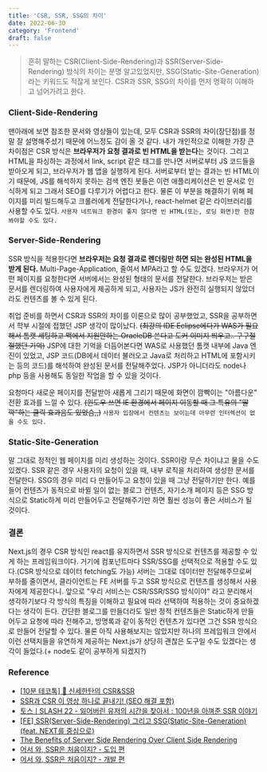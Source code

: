 ```yaml
---
title: 'CSR, SSR, SSG의 차이'
date: 2022-06-30
category: 'Frontend'
draft: false
---
```


> 흔히 말하는 CSR(Client-Side-Rendering)과 SSR(Server-Side-Rendering) 방식의 차이는 분명 알고있었지만, SSG(Static-Site-Generation)라는 키워드도 적잖게 보인다.
> CSR과 SSR, SSG의 차이를 먼저 명확히 이해하고 넘어가려고 한다.

### Client-Side-Rendering

맨아래에 보면 참조한 문서와 영상들이 있는데, 모두 CSR과 SSR의 차이(장단점)를 정말 잘 설명해주셨기 때문에 어느정도 감이 올 것 같다.
내가 개인적으로 이해한 가장 큰 차이점은 CSR 방식은 **브라우저가 요청 결과로 빈 HTML을 받는다**는 것이다.
그리고 HTML을 파싱하는 과정에서 link, script 같은 태그를 만나면 서버로부터 JS 코드들을 받아오게 되고, 브라우저가 웹 앱을 실행하게 된다.
서버로부터 받는 결과는 빈 HTML이기 때문에, JS를 해석하지 못하는 검색 엔진 봇들은 이런 애플리케이션은 빈 문서로 인식하게 되고 그래서 SEO를 다루기가 어렵다고 한다. 물론 이 부분을 해결하기 위해 페이지를 미리 빌드해두고 크롤러에게 전달한다거나, react-helmet 같은 라이브러리를 사용할 수도 있다.
`사용자 네트워크 환경이 좋지 않다면 빈 HTML(또는, 로딩 화면)만 한참 봐야할 수도 있다.`

### Server-Side-Rendering

SSR 방식을 적용한다면 **브라우저는 요청 결과로 렌더링만 하면 되는 완성된 HTML을 받게 된다.**
Multi-Page-Application, 줄여서 MPA라고 할 수도 있겠다. 브라우저가 어떤 페이지를 요청한다면 서버에서는 완성된 형태의 문서를 전달한다.
브라우저는 받은 문서를 렌더링하여 사용자에게 제공하게 되고, 사용자는 JS가 완전히 실행되지 않았더라도 컨텐츠를 볼 수 있게 된다.

취업 준비를 하면서 CSR과 SSR의 차이를 이론으로 많이 공부했었고, SSR을 공부하면서 학부 시절에 접했던 JSP 생각이 많이났다. ~~(최강의 IDE Eclipse에다가 WAS가 필요해서 톰캣 세팅하고 맥에서 지원안하는 OracleDB 쓴다고 도커 이미지 띄우고.. 구구절절했던 기억)~~
JSP에 대한 기억을 더듬어본다면 WAS로 사용했던 톰캣 내부에 Java 엔진이 있었고, JSP 코드(DB에서 데이터 불러오고 Java로 처리하고 HTML에 포함시키는 등의 코드)를 해석하여 완성된 문서를 전달해주었다. JSP가 아니더라도 node나 php 등을 사용해도 동일한 작업을 할 수 있을 것이다.

요청마다 새로운 페이지를 전달받아 새롭게 그리기 때문에 화면이 깜빡이는 "아름다운" 전환 효과를 느낄 수 있다. ~~(윈도우 쓰면 IE 환경에서 페이지 이동할 때 그 특유의 "딸깍"하는 클릭 효과음도 있었슴,,)~~
`사용자 입장에서 컨텐츠는 보이는데 아무런 인터렉션이 없을 수도 있다.`

### Static-Site-Generation

말 그대로 정적인 웹 페이지를 미리 생성하는 것이다. SSR이랑 무슨 차이냐고 물을 수도 있겠다.
SSR 같은 경우 사용자의 요청이 있을 때, 내부 로직을 처리하여 생성한 문서를 전달한다.
SSG의 경우 미리 다 만들어두고 요청이 있을 때 그냥 전달하기만 한다.
예를 들어 컨텐츠가 동적으로 바뀔 일이 없는 블로그 컨텐츠, 자기소개 페이지 등은 SSG 방식으로 Static하게 미리 만들어두고 전달해주기만 하면 훨씬 성능이 좋은 서비스가 될 것이다.

### 결론

Next.js의 경우 CSR 방식인 react를 유지하면서 SSR 방식으로 컨텐츠를 제공할 수 있게 하는 프레임워크이다. 거기에 컴포넌트마다 SSR/SSG를 선택적으로 적용할 수도 있다.(CSR 방식으로 데이터 fetching도 가능)
서버는 그대로 데이터만 전달해주므로써 부하를 줄이면서, 클라이언트는 FE 서버를 두고 SSR 방식으로 컨텐츠를 생성해서 사용자에게 제공한다니.
앞으로 "우리 서비스는 CSR/SSR/SSG 방식이야" 라고 분리해서 생각하기보다 각 방식의 특징을 이해하고 필요에 따라 선택하여 적용하는 것이 중요하겠다는 생각이 든다. 간단한 블로그를 만들더라도 일반 정적 컨텐츠들은 Static하게 만들어두고 요청에 따라 전해주고, 방명록과 같이 동적인 컨텐츠가 있다면 그건 SSR 방식으로 만들어 전달할 수 있다.
물론 아직 사용해보지는 않았지만 하나의 프레임워크 안에서 이런 선택지들을 유연하게 제공하는 Next.js가 상당히 괜찮은 도구일 수도 있겠다는 생각이 들었다.(+ node도 같이 공부하게 되겠지?)

### Reference

- [[10분 테코톡] 🎨 신세한탄의 CSR&SSR](https://youtu.be/YuqB8D6eCKE)
- [SSR과 CSR 이 영상 하나로 끝내기! (SEO 해결 포함)](https://youtu.be/D71ByEIBWEs)
- [토스ㅣSLASH 22 - 잃어버린 유저의 시간을 찾아서 : 100년을 아껴준 SSR 이야기](https://youtu.be/IKyA8BKxpXc)
- [[FE] SSR(Server-Side-Rendering) 그리고 SSG(Static-Site-Generation) (feat. NEXT를 중심으로)](https://velog.io/@longroadhome/FE-SSRServer-Side-Rendering-%EA%B7%B8%EB%A6%AC%EA%B3%A0-SSGStatic-Site-Generation-feat.-NEXT%EB%A5%BC-%EC%A4%91%EC%8B%AC%EC%9C%BC%EB%A1%9C)
- [The Benefits of Server Side Rendering Over Client Side Rendering](https://medium.com/walmartglobaltech/the-benefits-of-server-side-rendering-over-client-side-rendering-5d07ff2cefe8)
- [어서 와, SSR은 처음이지? - 도입 편](https://d2.naver.com/helloworld/7804182)
- [어서 와, SSR은 처음이지? - 개발 편](https://d2.naver.com/helloworld/2177909)
